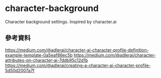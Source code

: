 # character-background
Character background settings. Inspired by character.ai

## 參考資料
https://medium.com/@adlerai/character-ai-character-profile-definition-example-template-0a5eaf86ec5b
https://medium.com/@adlerai/character-attributes-on-character-ai-7ddb95c12d1b
https://medium.com/@adlerai/creating-a-character-ai-character-profile-5d50d2007a7f
